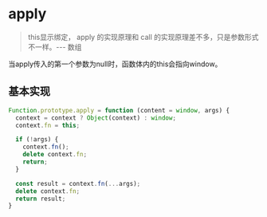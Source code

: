# apply

> this显示绑定， apply 的实现原理和 call 的实现原理差不多，只是参数形式不一样。--- 数组

当apply传入的第一个参数为null时，函数体内的this会指向window。

## 基本实现

```js
Function.prototype.apply = function (content = window, args) {
  context = context ? Object(context) : window;
  context.fn = this;

  if (!args) {
    context.fn();
    delete context.fn;
    return;
  }

  const result = context.fn(...args);
  delete context.fn;
  return result;
}
```

